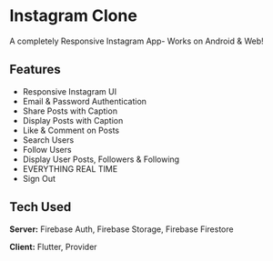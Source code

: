 # Instagram Clone

A completely Responsive Instagram App- Works on Android & Web!

## Features

 - Responsive Instagram UI
 - Email & Password Authentication
 - Share Posts with Caption
 - Display Posts with Caption
 - Like & Comment on Posts
 - Search Users
 - Follow Users
 - Display User Posts, Followers & Following
 - EVERYTHING REAL TIME
 - Sign Out

## Tech Used

**Server:** Firebase Auth, Firebase Storage, Firebase Firestore

**Client:** Flutter, Provider
